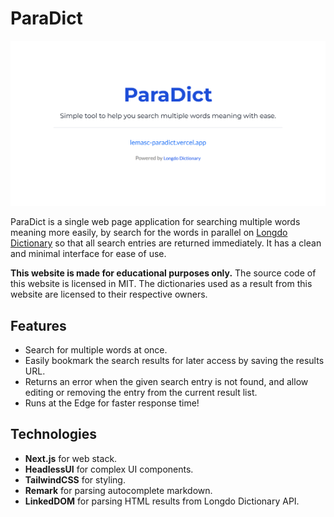 # ParaDict

![ParaDict](/public/og-image.png)

ParaDict is a single web page application for searching multiple words meaning more easily, by search for the words in parallel on [Longdo Dictionary](https://dict.longdo.com/) so that all search entries are returned immediately. It has a clean and minimal interface for ease of use.

**This website is made for educational purposes only.** The source code of this website is licensed in MIT. The dictionaries used as a result from this website are licensed to their respective owners.

## Features
- Search for multiple words at once.
- Easily bookmark the search results for later access by saving the results URL.
- Returns an error when the given search entry is not found, and allow editing or removing the entry from the current result list.
- Runs at the Edge for faster response time!

## Technologies
- **Next.js** for web stack.
- **HeadlessUI** for complex UI components.
- **TailwindCSS** for styling.
- **Remark** for parsing autocomplete markdown.
- **LinkedDOM** for parsing HTML results from Longdo Dictionary API.